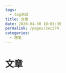 ```yaml
---
tags: 
  - tag测试
title: 文章
date: 2020-04-30 10:03:39
permalink: /pages/2ec274
categories: 
  - 随笔
---
```


# 文章
